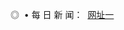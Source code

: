 
<p>◎ </span>  • 每 日 新 闻：  
<a href="http://75.otzo.com/day/index.html" target="_blank">网址一</a></p>
